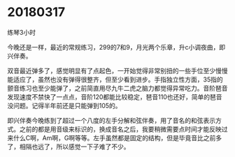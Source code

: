 # 20180317

练琴3小时

今晚还是一样，最近的常规练习，299的7和9，月光两个乐章，升c小调夜曲，即兴伴奏。

双音最近弹多了，感觉明显有了点起色，一开始觉得非常别扭的一些手位至少慢慢能适应了，虽然也没有弹得很整齐，但至少看到进步。手指独立性方面，35指的颤音练习也至少能弹了，之前简直用尽九牛二虎之脑力都觉得异常吃力。音阶琶音发现速度不禁快了一点点，音阶120都能比较稳定，琶音110也还好，简单的琶音没问题。记得半年前还是只能弹到105的。

即兴伴奏今晚练到了超过一个八度的左手分解和弦伴奏，用了音名的和弦表示方式。之前的都是用音级来标识的，换成音名之后，我要稍微需要点时间才能反映过来什么C啊，Am啊，G啊等等。左手虽然都是固定的结构，但是毕竟音比之前多了，相隔也远了，所以感觉一下子难了不少。
